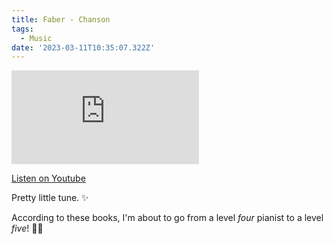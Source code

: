 ```yaml
---
title: Faber - Chanson
tags:
  - Music
date: '2023-03-11T10:35:07.322Z'
---
```


<iframe src="https://www.youtube-nocookie.com/embed/j4wGIfgigHE?modestbranding=1&showinfo=0&rel=0" title="YouTube video player" frameborder="0" allow="accelerometer; autoplay; encrypted-media; gyroscope; picture-in-picture;" allowfullscreen className="youtube_video"></iframe>

[Listen on Youtube](https://youtu.be/j4wGIfgigHE)

Pretty little tune. ✨

According to these books, I'm about to go from a level _four_ pianist to a level _five_! 💪😂
